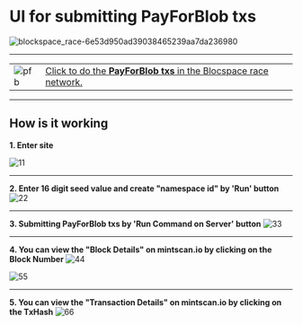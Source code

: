# UI for submitting PayForBlob txs 

![blockspace_race-6e53d950ad39038465239aa7da236980](https://github.com/bugrazen/payforblob/assets/95212909/943a730e-58a8-4581-b90b-73e2b5fc9955)

---

|  | |
|-----------|-------------|
| ![pfb](https://github.com/bugrazen/payforblob/assets/95212909/dfe43b44-a9b2-4e22-8e78-57e9a66ab30d) |[Click to do the **PayForBlob txs** in the Blocspace race network.](http://www.payforblob.online:8088) |

---

## How is it working

<b>1. Enter site</b>

![11](https://github.com/bugrazen/payforblob/assets/95212909/3893a331-68f7-42ed-ab57-404e6a894310)

---

<b>2. Enter 16 digit seed value and create "namespace id" by 'Run' button</b>
![22](https://github.com/bugrazen/payforblob/assets/95212909/5d545f86-e627-4196-861d-8f595f5c1e8d)

---

<b>3. Submitting PayForBlob txs by 'Run Command on Server' button</b>
![33](https://github.com/bugrazen/payforblob/assets/95212909/b38c78b0-1771-4a3d-8710-08006475df2e)

---

<b>4. You can view the "Block Details" on mintscan.io by clicking on the **Block Number**</b>
![44](https://github.com/bugrazen/payforblob/assets/95212909/a25ce64b-0ee3-4cfc-8398-cb50fbc1d3a6)

![55](https://github.com/bugrazen/payforblob/assets/95212909/bccaef55-5d93-4ec5-a4f6-6392516f50bc)

---

<b>5. You can view the "Transaction Details" on mintscan.io by clicking on the TxHash</b>
![66](https://github.com/bugrazen/payforblob/assets/95212909/d14762d9-70c3-4f2d-93a7-a40b5badd1d5)
